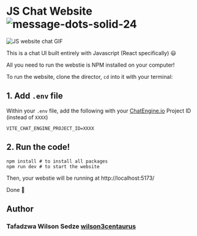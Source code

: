 # JS Chat Website ![message-dots-solid-24](https://github.com/wilson3centaurus/js-chat-website-main/assets/107620180/923f0ed0-53f9-4c66-b8b5-05092623657c)


![JS website chat GIF](https://blog.chatengine.io/assets/per-post/nodejs-react-demo.gif)

This is a chat UI built entirely with Javascript (React specifically) 😃

All you need to run the webstie is NPM installed on your computer!

To run the website, clone the director, `cd` into it with your terminal:

## 1. Add `.env` file

Within your `.env` file, add the following with your [ChatEngine.io](ChatEngine.io) Project ID (instead of `XXXX`)

```
VITE_CHAT_ENGINE_PROJECT_ID=XXXX
```

## 2. Run the code!

```
npm install # to install all packages
npm run dev # to start the website
```

Then, your webstie will be running at http://localhost:5173/

Done 🎉

## Author
### Tafadzwa Wilson Sedze [wilson3centaurus](https://github.com/wilson3centaurus/)
